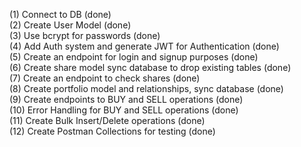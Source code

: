 (1) Connect to DB (done) \
(2) Create User Model (done) \
(3) Use bcrypt for passwords (done) \
(4) Add Auth system and generate JWT for Authentication (done)\
(5) Create an endpoint for login and signup purposes (done) \
(6) Create share model sync database to drop existing tables (done)\
(7) Create an endpoint to check shares (done) \
(8) Create portfolio model and relationships, sync database (done) \
(9) Create endpoints to BUY and SELL operations (done) \
(10) Error Handling for BUY and SELL operations (done) \
(11) Create Bulk Insert/Delete operations (done) \
(12) Create Postman Collections for testing (done) 